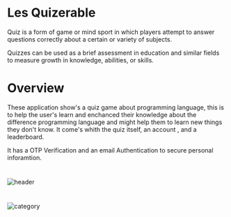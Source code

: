 # Les Quizerable

Quiz is a form of game or mind sport in which players attempt to answer questions correctly about a certain or variety of subjects. 

Quizzes can be used as a brief assessment in education and similar fields to measure growth in knowledge, abilities, or skills.
# Overview

These application show's a quiz game about programming language, this is to help the user's learn and enchanced their knowledge about the difference programming language and might help them to learn new things they don't know. It come's whith the  quiz itself, an account , and a leaderboard. 

It has a OTP Verification and an email Authentication to secure personal inforamtion.
#
![header](https://user-images.githubusercontent.com/87133885/179187361-29196ac9-6e3e-40fa-b829-214e27bed09c.png)

#

![category](https://user-images.githubusercontent.com/87133885/179187906-4d31d801-13d4-4f05-a7e8-36635534d3c2.png)
